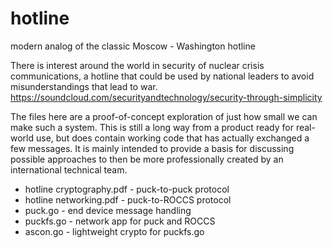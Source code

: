 # hotline
modern analog of the classic Moscow - Washington hotline

There is interest around the world in security of nuclear crisis
communications, a hotline that could be used by national leaders to avoid
misunderstandings that lead to war.
https://soundcloud.com/securityandtechnology/security-through-simplicity

The files here are a proof-of-concept exploration of just how
small we can make such a system. This is still a long way from
a product ready for real-world use, but does contain working
code that has actually exchanged a few messages. It is mainly
intended to provide a basis for discussing possible approaches
to then be more professionally created by an international
technical team.

* hotline cryptography.pdf - puck-to-puck protocol
* hotline networking.pdf - puck-to-ROCCS protocol
* puck.go - end device message handling
* puckfs.go - network app for puck and ROCCS
* ascon.go - lightweight crypto for puckfs.go 
